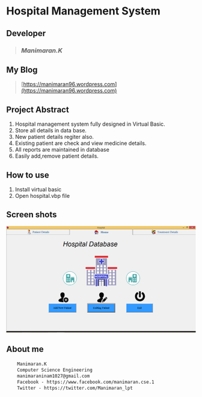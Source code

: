 # Hospital Management System

## Developer
>### *Manimaran.K*

## My Blog
>[https://manimaran96.wordpress.com](https://manimaran96.wordpress.com) 


## Project Abstract

1. Hospital management system fully designed in Virtual Basic.
2. Store all details in data base.
3. New patient details regiter also.
4. Existing patient are check and view medicine details.
5. All reports are maintained in database
6. Easily add,remove patient details.

## How to use
1. Install virtual basic
2. Open hospital.vbp file

## Screen shots
![Alt text](1_home.png?raw=true "Title")

## **About me**
        Manimaran.K
        Computer Science Engineering
        manimaraninam1027@gmail.com
        Facebook - https://www.facebook.com/manimaran.cse.1
        Twitter - https://twitter.com/Manimaran_lpt
